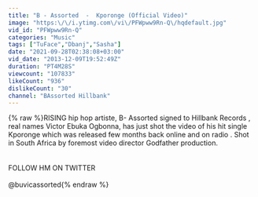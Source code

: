 ```yaml
---
title: "B - Assorted  -  Kporonge (Official Video)"
image: "https:\/\/i.ytimg.com\/vi\/PFWpww9Rn-Q\/hqdefault.jpg"
vid_id: "PFWpww9Rn-Q"
categories: "Music"
tags: ["TuFace","Dbanj","Sasha"]
date: "2021-09-28T02:38:08+03:00"
vid_date: "2013-12-09T19:52:49Z"
duration: "PT4M28S"
viewcount: "107833"
likeCount: "936"
dislikeCount: "30"
channel: "BAssorted Hillbank"
---
```

{% raw %}RISING hip hop artiste, B- Assorted signed to Hillbank Records , real names Victor Ebuka Ogbonna, has just shot the video of his hit single Kporonge which was released few months back online and on radio  . Shot in South Africa by foremost video director Godfather production.<br /><br /><br />FOLLOW HM ON TWITTER <br /><br />@buvicassorted{% endraw %}
